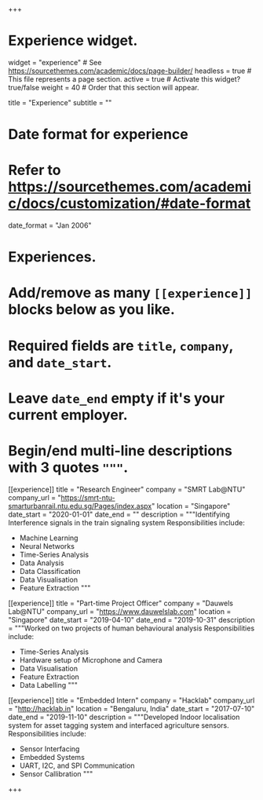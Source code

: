 +++
# Experience widget.
widget = "experience"  # See https://sourcethemes.com/academic/docs/page-builder/
headless = true  # This file represents a page section.
active = true  # Activate this widget? true/false
weight = 40  # Order that this section will appear.

 

title = "Experience"
subtitle = ""

 

# Date format for experience
#   Refer to https://sourcethemes.com/academic/docs/customization/#date-format
date_format = "Jan 2006"

 

# Experiences.
#   Add/remove as many `[[experience]]` blocks below as you like.
#   Required fields are `title`, `company`, and `date_start`.
#   Leave `date_end` empty if it's your current employer.
#   Begin/end multi-line descriptions with 3 quotes `"""`.
[[experience]]
  title = "Research Engineer"
  company = "SMRT Lab@NTU"
  company_url = "https://smrt-ntu-smarturbanrail.ntu.edu.sg/Pages/index.aspx"
  location = "Singapore"
  date_start = "2020-01-01"
  date_end = ""
  description = """Identifying Interference signals in the train signaling system
  Responsibilities include:
  
  * Machine Learning
  * Neural Networks
  * Time-Series Analysis
  * Data Analysis
  * Data Classification
  * Data Visualisation
  * Feature Extraction
  """

 
[[experience]]
  title = "Part-time Project Officer"
  company = "Dauwels Lab@NTU"
  company_url = "https://www.dauwelslab.com"
  location = "Singapore"
  date_start = "2019-04-10"
  date_end = "2019-10-31"
  description = """Worked on two projects of human behavioural analysis
  Responsibilities include:
  
  * Time-Series Analysis
  * Hardware setup of Microphone and Camera
  * Data Visualisation
  * Feature Extraction
  * Data Labelling
  """
  
  
[[experience]]
  title = "Embedded Intern"
  company = "Hacklab"
  company_url = "http://hacklab.in"
  location = "Bengaluru, India"
  date_start = "2017-07-10"
  date_end = "2019-11-10"
  description = """Developed Indoor localisation system for asset tagging system and interfaced agriculture sensors.
  Responsibilities include:
  
  * Sensor Interfacing 
  * Embedded Systems
  * UART, I2C, and SPI Communication
  * Sensor Callibration
"""
 

+++
